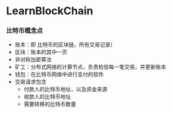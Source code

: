 # LearnBlockChain

### 比特币概念点
- 账本：即 比特币的区块链，所有交易记录）
- 区块：账本的其中一页
- 非对称加密算法
- 矿工：分布式网络的计算节点，负责检验每一笔交易，并更新账本
- 钱包：在比特币网络中进行支付的软件
- 交易请求包含
  - 付款人的比特币地址，以及资金来源
  - 收款人的比特币地址
  - 需要转移的比特币数量
